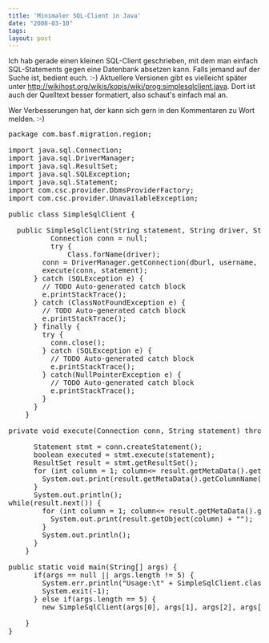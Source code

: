 ```yaml
---
title: 'Minimaler SQL-Client in Java'
date: "2008-03-10"
tags: 
layout: post
---
```

Ich hab gerade einen kleinen SQL-Client geschrieben, mit dem man einfach SQL-Statements gegen eine Datenbank absetzen kann. Falls jemand auf der Suche ist, bedient euch. :-) Aktuellere Versionen gibt es vielleicht später unter <a href="http://wikihost.org/wikis/kopis/wiki/prog:simplesqlclient.java">http://wikihost.org/wikis/kopis/wiki/prog:simplesqlclient.java</a>. Dort ist auch der Quelltext besser formatiert, also schaut's einfach mal an.

Wer Verbesserungen hat, der kann sich gern in den Kommentaren zu Wort melden. :-)

<pre>
package com.basf.migration.region;

import java.sql.Connection;
import java.sql.DriverManager;
import java.sql.ResultSet;
import java.sql.SQLException;
import java.sql.Statement;
import com.csc.provider.DbmsProviderFactory;
import com.csc.provider.UnavailableException;

public class SimpleSqlClient {

  public SimpleSqlClient(String statement, String driver, String dburl, String username, String password) {
          Connection conn = null;
          try {
              Class.forName(driver);
        conn = DriverManager.getConnection(dburl, username, password);
        execute(conn, statement);
      } catch (SQLException e) {
        // TODO Auto-generated catch block
        e.printStackTrace();
      } catch (ClassNotFoundException e) {
        // TODO Auto-generated catch block
        e.printStackTrace();
      } finally {
        try {
          conn.close();
        } catch (SQLException e) {
          // TODO Auto-generated catch block
          e.printStackTrace();
        } catch(NullPointerException e) {
          // TODO Auto-generated catch block
          e.printStackTrace();
        }
      }
    }

private void execute(Connection conn, String statement) throws SQLException {

      Statement stmt = conn.createStatement();
      boolean executed = stmt.execute(statement);
      ResultSet result = stmt.getResultSet();
      for (int column = 1; column&lt;= result.getMetaData().getColumnCount(); column++) {
        System.out.print(result.getMetaData().getColumnName(column) + "");
      }
      System.out.println();
while(result.next()) {
        for (int column = 1; column&lt;= result.getMetaData().getColumnCount(); column++) {
          System.out.print(result.getObject(column) + "");
        }
        System.out.println();
      }
    }

public static void main(String[] args) {
      if(args == null || args.length != 5) {
        System.err.println("Usage:\t" + SimpleSqlClient.class + " SQLSTATEMENT DRIVER_CLASSNAME DB_URL USERNAME PASSWORD");
        System.exit(-1);
      } else if(args.length == 5) {
        new SimpleSqlClient(args[0], args[1], args[2], args[3], args[4]);

    }
}</pre>
